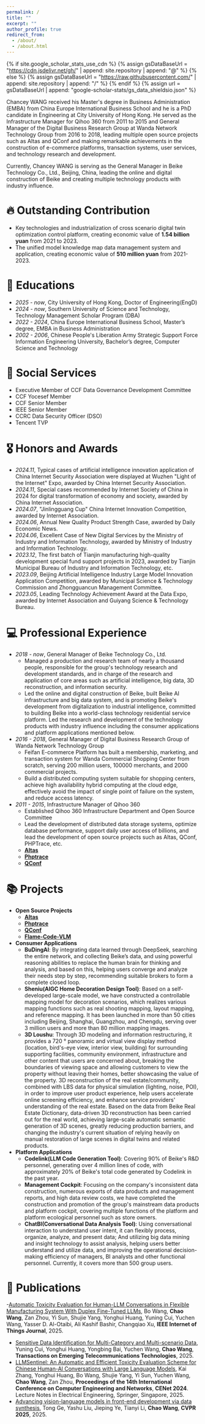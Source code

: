 ```yaml
---
permalink: /
title: ""
excerpt: ""
author_profile: true
redirect_from: 
  - /about/
  - /about.html
---
```


{% if site.google_scholar_stats_use_cdn %}
{% assign gsDataBaseUrl = "https://cdn.jsdelivr.net/gh/" | append: site.repository | append: "@" %}
{% else %}
{% assign gsDataBaseUrl = "https://raw.githubusercontent.com/" | append: site.repository | append: "/" %}
{% endif %}
{% assign url = gsDataBaseUrl | append: "google-scholar-stats/gs_data_shieldsio.json" %}

<span class='anchor' id='about-me'></span>

Chancey WANG received his Master's degree in Business Administration (EMBA) from China Europe International Business School and he is a PhD candidate in Engineering at City University of Hong Kong. He served as the Infrastructure Manager for Qihoo 360 from 2011 to 2015 and General Manager of the Digital Business Research Group at Wanda Network Technology Group from 2016 to 2018, leading multiple open source projects such as Altas and QConf and making remarkable achievements in the construction of e-commerce platforms, transaction systems, user services, and technology research and development. 

Currently, Chancey WANG is serving as the General Manager in Beike Technology Co., Ltd., Beijing, China, leading the online and digital construction of Beike and creating multiple technology products with industry influence.

# 🔥 Outstanding Contribution
- Key technologies and industrialization of cross scenario digital twin optimization control platform, creating economic value of **1.54 billion yuan** from 2021 to 2023.
- The unified model knowledge map data management system and application, creating economic value of **510 million yuan** from 2021-2023.

# 📖 Educations
- *2025 - now*, City University of Hong Kong, Doctor of Engineering(EngD)
- *2024 - now*, Southern University of Science and Technology, Technology Management Scholar Program (DBA)
- *2022 - 2024*, China Europe International Business School, Master’s degree, EMBA in Business Administration
- *2002 - 2006*, Chinese People's Liberation Army Strategic Support Force Information Engineering University, Bachelor’s degree, Computer Science and Technology

# 💼 Social Services
  - Executive Member of CCF Data Governance Development Committee
  - CCF Yocesef Member
  - CCF Senior Member
  - IEEE Senior Member
  - CCRC Data Security Officer (DSO) 
  - Tencent TVP

# 🎖 Honors and Awards
- *2024.11*, Typical cases of artificial intelligence innovation application of China Internet Security Association were displayed at Wuzhen "Light of the Internet" Expo, awarded by China Internet Security Association.
- *2024.11*, Special cases recommended by Internet Society of China in 2024 for digital transformation of economy and society, awarded by China Internet Association.
- *2024.07*, "Jinlingguang Cup" China Internet Innovation Competition, awarded by Internet Association.
- *2024.06*, Annual New Quality Product Strength Case, awarded by Daily Economic News.
- *2024.06*, Excellent Case of New Digital Services by the Ministry of Industry and Information Technology, awarded by Ministry of Industry and Information Technology.
- *2023.12*, The first batch of Tianjin manufacturing high-quality development special fund support projects in 2023, awarded by Tianjin Municipal Bureau of Industry and Information Technology, etc.
- *2023.09*, Beijing Artificial Intelligence Industry Large Model Innovation Application Competition, awarded by Municipal Science & Technology Commission and Zhongguancun Management Committee.
- *2023.05*, Leading Technology Achievement Award at the Data Expo, awarded by Internet Association and Guiyang Science & Technology Bureau.

# 💻 Professional Experience
- *2018 - now*, General Manager of Beike Technology Co., Ltd.
  - Managed a production and research team of nearly a thousand people, responsible for the group's technology research and development standards, and in charge of the research and application of core areas such as artificial intelligence, big data, 3D reconstruction, and information security.
  - Led the online and digital construction of Beike, built Beike AI infrastructure and big data system, and is promoting Beike's development from digitalization to industrial intelligence, committed to building Beike into a world-class technology residential service platform. Led the research and development of the technology products with industry influence including the consumer applications and platform applications mentioned below.
- *2016 - 2018*, General Manager of Digital Business Research Group of Wanda Network Technology Group
  - Feifan E-commerce Platform has built a membership, marketing, and transaction system for Wanda Commercial Shopping Center from scratch, serving 200 million users, 100000 merchants, and 2000 commercial projects.
  - Build a distributed computing system suitable for shopping centers, achieve high availability hybrid computing at the cloud edge, effectively avoid the impact of single point of failure on the system, and reduce access latency.
- *2011 - 2015*, Infrastructure Manager of Qihoo 360
  - Established Qihoo 360 Infrastructure Department and Open Source Committee
  - Lead the development of distributed data storage systems, optimize database performance, support daily user access of billions, and lead the development of open source projects such as Altas, QConf,  PHPTrace, etc.
  - [**Altas**](https://github.com/Qihoo360/Atlas)
  - [**Phptrace**](https://github.com/Qihoo360/phptrace)
  - [**QConf**](https://github.com/Qihoo360/QConf)

# 📚 Projects
- **Open Source Projects**
  - [**Altas**](https://github.com/Qihoo360/Atlas)
  - [**Phptrace**](https://github.com/Qihoo360/phptrace)
  - [**QConf**](https://github.com/Qihoo360/QConf)
  - [**Flame-Code-VLM**](https://github.com/Flame-Code-VLM/Flame-Code-VLM)
- **Consumer Applications**
    - **BuDingAI**: By integrating data learned through DeepSeek, searching the entire network, and collecting Beike’s data, and using powerful reasoning abilities to replace the human brain for thinking and analysis, and based on this, helping users converge and analyze their needs step by step, recommending suitable brokers to form a complete closed loop.
    - **Sheniu(AIGC Home Decoration Design Tool)**: Based on a self-developed large-scale model, we have constructed a controllable mapping model for decoration scenarios, which realizes various mapping functions such as real shooting mapping, layout mapping, and reference mapping. It has been launched in more than 50 cities including Beijing, Shanghai, Guangzhou, and Chengdu, serving over 3 million users and more than 80 million mapping images.
    - **3D Loushu**: Through 3D modeling and information restructuring, it provides a 720 ° panoramic and virtual view display method (location, bird's-eye view, interior view, building) for surrounding supporting facilities, community environment, infrastructure and other content that users are concerned about, breaking the boundaries of viewing space and allowing customers to view the property without leaving their homes, better showcasing the value of the property. 3D reconstruction of the real estate/community, combined with LBS data for physical simulation (lighting, noise, POI), in order to improve user product experience, help users accelerate online screening efficiency, and enhance service providers' understanding of the real estate. Based on the data from Beike Real Estate Dictionary, data-driven 3D reconstruction has been carried out for the real world, achieving large-scale automatic semantic generation of 3D scenes, greatly reducing production barriers, and changing the industry's current situation of relying heavily on manual restoration of large scenes in digital twins and related products.
- **Platform Applications**
    - **Codelink(LLM Code Generation Tool)**: Covering 90% of Beike's R&D personnel, generating over 4 million lines of code, with approximately 20% of Beike's total code generated by Codelink in the past year.
    - **Management Cockpit**: Focusing on the company's inconsistent data construction, numerous exports of data products and management reports, and high data review costs, we have completed the construction and promotion of the group's mainstream data products and platform cockpit, covering multiple functions of the platform and platform ecological personnel such as store owners.
    - **ChatBI(Conversational Data Analysis Tool)**: Using conversational interaction to understand user intent, it can flexibly process, organize, analyze, and present data; And utilizing big data mining and insight technology to assist analysis, helping users better understand and utilize data, and improving the operational decision-making efficiency of managers, BI analysts and other functional personnel. Currently, it covers more than 500 group users.

# 📝 Publications 
-[Automatic Toxicity Evaluation for Human-LLM Conversations in Flexible Manufacturing System With Duplex Fine-Tuned LLMs](https://ieeexplore.ieee.org/document/11096054), Bo Wang, **Chao Wang**, Zan Zhou, Yi Sun, Shujie Yang, Yonghui Huang, Yuning Cui, Yuchen Wang, Yasser D. Al-Otaibi, Ali Kashif Bashir, Changqiao Xu, **IEEE Internet of Things Journal**, 2025.
- [Sensitive Data ldentification for Multi-Category and Multi-scenario Data](https://onlinelibrary.wiley.com/doi/10.1002/ett.4983), Yuning Cui, Yonghui Huang, Yongbing Bai, Yuchen Wang, **Chao Wang**, **Transactions on Emerging Telecommunications Technologies**, 2025.
- [LLMSentinel: An Automatic and Efficient Toxicity Evaluation Scheme for Chinese Human-Al
Conversations with Large Language Models](https://link.springer.com/chapter/10.1007/978-981-96-4245-8_26), Kai Zhang, Yonghui Huang, Bo Wang, Shujie Yang, Yi Sun, Yuchen Wang, **Chao Wang**, Zan Zhou, **Proceedings of the 14th International Conference on Computer Engineering and Networks**, **CENet 2024**. Lecture Notes in Electrical Engineering, Springer, Singapore, 2025.
- [Advancing vision-language models in front-end development via data synthesis](https://arxiv.org/pdf/2503.01619), Tong Ge, Yashu Liu, Jieping Ye, Tianyi Li, **Chao Wang**, **CVPR 2025**, 2025.
